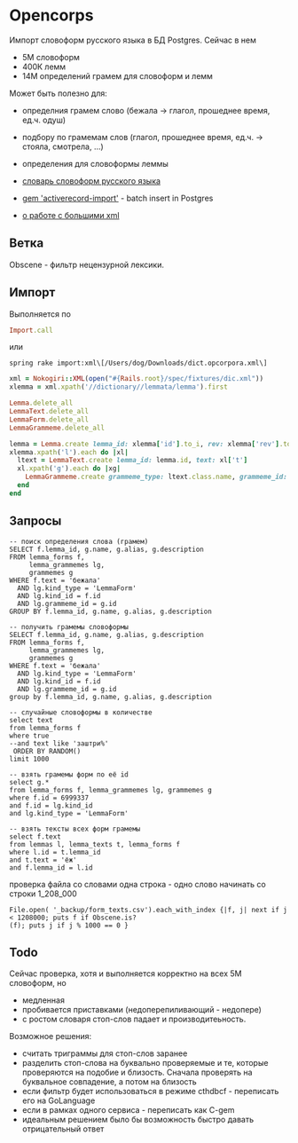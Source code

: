 # Opencorps

Импорт словоформ русского языка в БД Postgres.
Сейчас в нем
- 5М словоформ 
- 400К лемм
- 14М определений грамем для словоформ и лемм 

Может быть полезно для:
- определния грамем слово (бежала -> глагол, прошеднее время, ед.ч. одуш)
- подбору по грамемам слов (глагол, прошеднее время, ед.ч. -> стояла, смотрела, ...)
- определения для словоформы леммы

- [словарь словоформ русского языка](http://opencorpora.org/dict.php)
- [gem 'activerecord-import'](https://github.com/zdennis/activerecord-import) - batch insert in Postgres
- [о работе с большими xml](https://www.viget.com/articles/parsing-big-xml-files-with-nokogiri/)

## Ветка 

Obscene - фильтр нецензурной лексики.

## Импорт

Выполняется по

```ruby
Import.call 
```

или 
```shell
spring rake import:xml\[/Users/dog/Downloads/dict.opcorpora.xml\]
```

```ruby
xml = Nokogiri::XML(open("#{Rails.root}/spec/fixtures/dic.xml"))
xlemma = xml.xpath('//dictionary//lemmata/lemma').first

Lemma.delete_all
LemmaText.delete_all
LemmaForm.delete_all
LemmaGrammeme.delete_all

lemma = Lemma.create lemma_id: xlemma['id'].to_i, rev: xlemma['rev'].to_i
xlemma.xpath('l').each do |xl|
  ltext = LemmaText.create lemma_id: lemma.id, text: xl['t']
  xl.xpath('g').each do |xg|
    LemmaGrammeme.create grammeme_type: ltext.class.name, grammeme_id: ltext.id, v: xg['v']
  end
end
```

## Запросы

```postgresql
-- поиск определения слова (грамем)
SELECT f.lemma_id, g.name, g.alias, g.description
FROM lemma_forms f,
     lemma_grammemes lg,
     grammemes g
WHERE f.text = 'бежала'
  AND lg.kind_type = 'LemmaForm'
  AND lg.kind_id = f.id
  AND lg.grammeme_id = g.id
GROUP BY f.lemma_id, g.name, g.alias, g.description
```

```postgresql
-- получить грамемы словоформы
SELECT f.lemma_id, g.name, g.alias, g.description
FROM lemma_forms f,
     lemma_grammemes lg,
     grammemes g
WHERE f.text = 'бежала'
  AND lg.kind_type = 'LemmaForm'
  AND lg.kind_id = f.id
  AND lg.grammeme_id = g.id 
group by f.lemma_id, g.name, g.alias, g.description
```

```postgresql
-- случайные словоформы в количестве
select text
from lemma_forms f
where true
--and text like 'заштри%'
 ORDER BY RANDOM()
limit 1000
```

```postgresql
-- взять грамемы форм по её id
select g.*
from lemma_forms f, lemma_grammemes lg, grammemes g
where f.id = 6999337
and f.id = lg.kind_id
and lg.kind_type = 'LemmaForm'
```

```postgresql
-- взять тексты всех форм грамемы
select f.text
from lemmas l, lemma_texts t, lemma_forms f
where l.id = t.lemma_id
and t.text = 'ёж'
and f.lemma_id = l.id
```

проверка файла со словами
одна строка - одно слово
начинать со строки 1_208_000
```shell
File.open( '_backup/form_texts.csv').each_with_index {|f, j| next if j < 1208000; puts f if Obscene.is?
(f); puts j if j % 1000 == 0 }
```

## Todo

Сейчас проверка, хотя и выполняется корректно на всех 5М словоформ, но
- медленная
- пробивается приставками (недоперепиливающий - недопере)
- с ростом словаря стоп-слов падает и производитеьность.

Возможное решения:
- считать триграммы для стоп-слов заранее
- разделить стоп-слова на буквально проверяемые и те, которые проверяются на подобие и близость. Сначала проверять на буквальное совпадение, а потом на близость
- если фильтр будет использоваться в режиме cthdbcf - переписать его на GoLanguage
- если в рамках одного сервиса - переписать как C-gem
- идеальным решением было бы возможность быстро давать отрицательный ответ
